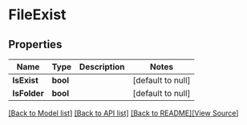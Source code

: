 # FileExist


## Properties
Name | Type | Description | Notes
------------ | ------------- | ------------- | -------------
**IsExist** | **bool** |  | [default to null]
**IsFolder** | **bool** |  | [default to null]

[[Back to Model list]](../README.md#documentation-for-models) [[Back to API list]](../README.md#documentation-for-api-endpoints) [[Back to README]](../README.md)[[View Source]](../file_exist.go)


